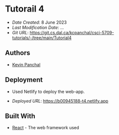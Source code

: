 # Tutorail 4

- _Date Created_: 8 June 2023
- _Last Modification Date_: ...
- _Git URL_: <https://git.cs.dal.ca/kcpanchal/csci-5709-tutorials/-/tree/main/Tutorial4>

## Authors

- [Kevin Panchal](kv872440@dal.ca)

## Deployment

- Used Netlify to deploy the web-app.

- _Deployed URL_: <https://b00945188-t4.netlify.app>

## Built With

- [React](https://create-react-app.dev) - The web framework used
